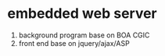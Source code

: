 # embedded web server
1.  background program base on BOA CGIC
2.  front end base on jquery/ajax/ASP

